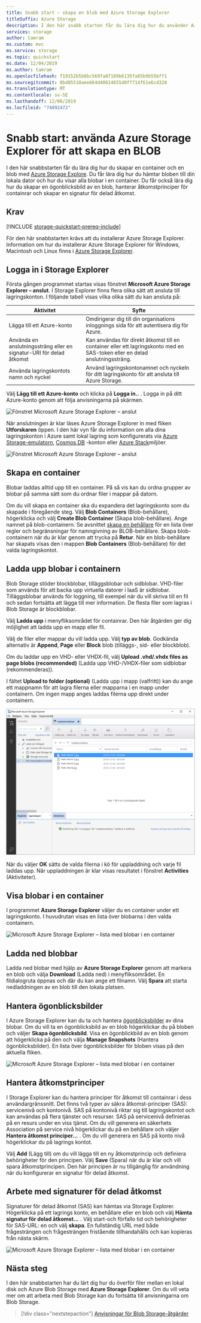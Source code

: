 ```yaml
---
title: Snabb start – skapa en blob med Azure Storage Explorer
titleSuffix: Azure Storage
description: I den här snabb starten får du lära dig hur du använder Azure Storage Explorer för att skapa en behållare och en BLOB, ladda ned bloben till den lokala datorn och Visa alla blobar i behållaren.
services: storage
author: tamram
ms.custom: mvc
ms.service: storage
ms.topic: quickstart
ms.date: 12/04/2019
ms.author: tamram
ms.openlocfilehash: f19152b5b8bc569fa07109b6135fa85b9b55bff1
ms.sourcegitcommit: 8bd85510aee664d40614655d0ff714f61e6cd328
ms.translationtype: MT
ms.contentlocale: sv-SE
ms.lasthandoff: 12/06/2019
ms.locfileid: "74892472"
---
```

# <a name="quickstart-use-azure-storage-explorer-to-create-a-blob"></a>Snabb start: använda Azure Storage Explorer för att skapa en BLOB

I den här snabbstarten får du lära dig hur du skapar en container och en blob med [Azure Storage Explore](https://azure.microsoft.com/features/storage-explorer/). Du får lära dig hur du hämtar bloben till din lokala dator och hur du visar alla blobar i en container. Du får också lära dig hur du skapar en ögonblicksbild av en blob, hanterar åtkomstprinciper för containrar och skapar en signatur för delad åtkomst.

## <a name="prerequisites"></a>Krav

[!INCLUDE [storage-quickstart-prereq-include](../../../includes/storage-quickstart-prereq-include.md)]

För den här snabbstarten krävs att du installerar Azure Storage Explorer. Information om hur du installerar Azure Storage Explorer för Windows, Macintosh och Linux finns i [Azure Storage Explorer](https://azure.microsoft.com/features/storage-explorer/).

## <a name="log-in-to-storage-explorer"></a>Logga in i Storage Explorer

Första gången programmet startas visas fönstret **Microsoft Azure Storage Explorer – anslut**. I Storage Explorer finns flera olika sätt att ansluta till lagringskonton. I följande tabell visas vilka olika sätt du kan ansluta på:

|Aktivitet|Syfte|
|---|---|
|Lägga till ett Azure-konto | Omdirigerar dig till din organisations inloggnings sida för att autentisera dig för Azure. |
|Använda en anslutningssträng eller en signatur-URI för delad åtkomst | Kan användas för direkt åtkomst till en container eller ett lagringskonto med en SAS-token eller en delad anslutningssträng. |
|Använda lagringskontots namn och nyckel| Använd lagringskontonamnet och nyckeln för ditt lagringskonto för att ansluta till Azure Storage.|

Välj **Lägg till ett Azure-konto** och klicka på **Logga in..** . Logga in på ditt Azure-konto genom att följa anvisningarna på skärmen.

![Fönstret Microsoft Azure Storage Explorer – anslut](media/storage-quickstart-blobs-storage-explorer/connect.png)

När anslutningen är klar läses Azure Storage Explorer in med fliken **Utforskaren** öppen. I den här vyn får du information om alla dina lagringskonton i Azure samt lokal lagring som konfigurerats via [Azure Storage-emulatorn](../common/storage-use-emulator.md?toc=%2fazure%2fstorage%2fblobs%2ftoc.json), [Cosmos DB](../../cosmos-db/storage-explorer.md?toc=%2fazure%2fstorage%2fblobs%2ftoc.json) -konton eller [Azure Stack](/azure-stack/user/azure-stack-storage-connect-se?toc=%2fazure%2fstorage%2fblobs%2ftoc.json)miljöer.

![Fönstret Microsoft Azure Storage Explorer – anslut](media/storage-quickstart-blobs-storage-explorer/mainpage.png)

## <a name="create-a-container"></a>Skapa en container

Blobar laddas alltid upp till en container. På så vis kan du ordna grupper av blobar på samma sätt som du ordnar filer i mappar på datorn.

Om du vill skapa en container ska du expandera det lagringskonto som du skapade i föregående steg. Välj **Blob Containers** (Blob-behållare), högerklicka och välj **Create Blob Container** (Skapa blob-behållare). Ange namnet på blob-containern. Se avsnittet [skapa en behållare](storage-quickstart-blobs-dotnet.md#create-a-container) för en lista över regler och begränsningar för namngivning av BLOB-behållare. Skapa blob-containern när du är klar genom att trycka på **Retur**. När en blob-behållare har skapats visas den i mappen **Blob Containers** (Blob-behållare) för det valda lagringskontot.

## <a name="upload-blobs-to-the-container"></a>Ladda upp blobar i containern

Blob Storage stöder blockblobar, tilläggsblobar och sidblobar. VHD-filer som används för att backa upp virtuella datorer i IaaS är sidblobar. Tilläggsblobar används för loggning, till exempel när du vill skriva till en fil och sedan fortsätta att lägga till mer information. De flesta filer som lagras i Blob Storage är blockblobar.

Välj **Ladda upp** i menyfliksområdet för containrar. Den här åtgärden ger dig möjlighet att ladda upp en mapp eller fil.

Välj de filer eller mappar du vill ladda upp. Välj **typ av blob**. Godkända alternativ är **Append**, **Page** eller **Block** blob (tilläggs-, sid- eller blockblob).

Om du laddar upp en VHD- eller VHDX-fil, välj **Upload .vhd/.vhdx files as page blobs (recommended)** (Ladda upp VHD-/VHDX-filer som sidblobar (rekommenderas)).

I fältet **Upload to folder (optional)** (Ladda upp i mapp (valfritt)) kan du ange ett mappnamn för att lagra filerna eller mapparna i en mapp under containern. Om ingen mapp anges laddas filerna upp direkt under containern.

![Microsoft Azure Storage Explorer – ladda upp en blob](media/storage-quickstart-blobs-storage-explorer/uploadblob.png)

När du väljer **OK** sätts de valda filerna i kö för uppladdning och varje fil laddas upp. När uppladdningen är klar visas resultatet i fönstret **Activities** (Aktiviteter).

## <a name="view-blobs-in-a-container"></a>Visa blobar i en container

I programmet **Azure Storage Explorer** väljer du en container under ett lagringskonto. I huvudrutan visas en lista över blobarna i den valda containern.

![Microsoft Azure Storage Explorer – lista med blobar i en container](media/storage-quickstart-blobs-storage-explorer/listblobs.png)

## <a name="download-blobs"></a>Ladda ned blobbar

Ladda ned blobar med hjälp av **Azure Storage Explorer** genom att markera en blob och välja **Download** (Ladda ned) i menyfliksområdet. En fildialogruta öppnas och där du kan ange ett filnamn. Välj **Spara** att starta nedladdningen av en blob till den lokala platsen.

## <a name="manage-snapshots"></a>Hantera ögonblicksbilder

I Azure Storage Explorer kan du ta och hantera [ögonblicksbilder](storage-blob-snapshots.md) av dina blobar. Om du vill ta en ögonblicksbild av en blob högerklickar du på bloben och väljer **Skapa ögonblicksbild**. Visa en ögonblickbild av en blob genom att högerklicka på den och välja **Manage Snapshots** (Hantera ögonblicksbilder). En lista över ögonblicksbilder för bloben visas på den aktuella fliken.

![Microsoft Azure Storage Explorer – lista med blobar i en container](media/storage-quickstart-blobs-storage-explorer/snapshots.png)

## <a name="manage-access-policies"></a>Hantera åtkomstprinciper

I Storage Explorer kan du hantera principer för åtkomst till containrar i dess användargränssnitt. Det finns två typer av säkra åtkomst-principer (SAS): servicenivå och kontonivå. SAS på kontonivå riktar sig till lagringskontot och kan användas på flera tjänster och resurser. SAS på servicenivå definieras på en resurs under en viss tjänst. Om du vill generera en säkerhets Association på service nivå högerklickar du på en behållare och väljer **Hantera åtkomst principer...** . Om du vill generera en SAS på konto nivå högerklickar du på lagrings kontot.

Välj **Add** (Lägg till) om du vill lägga till en ny åtkomstprincip och definiera behörigheter för den principen. Välj **Save** (Spara) när du är klar och vill spara åtkomstprincipen. Den här principen är nu tillgänglig för användning när du konfigurerar en signatur för delad åtkomst.

## <a name="work-with-shared-access-signatures"></a>Arbete med signaturer för delad åtkomst

Signaturer för delad åtkomst (SAS) kan hämtas via Storage Explorer. Högerklicka på ett lagrings konto, en behållare eller en blob och välj **Hämta signatur för delad åtkomst...** . Välj start-och förfallo tid och behörigheter för SAS-URL: en och välj **skapa**. En fullständig URL med både frågesträngen och frågesträngen fristående tillhandahålls och kan kopieras från nästa skärm.

![Microsoft Azure Storage Explorer – lista med blobar i en container](media/storage-quickstart-blobs-storage-explorer/sharedaccesssignature.png)

## <a name="next-steps"></a>Nästa steg

I den här snabbstarten har du lärt dig hur du överför filer mellan en lokal disk och Azure Blob Storage med **Azure Storage Explorer**. Om du vill veta mer om att arbeta med Blob Storage kan du fortsätta till anvisningarna om Blob Storage.

> [!div class="nextstepaction"]
> [Anvisningar för Blob Storage-åtgärder](storage-how-to-use-blobs-powershell.md)
